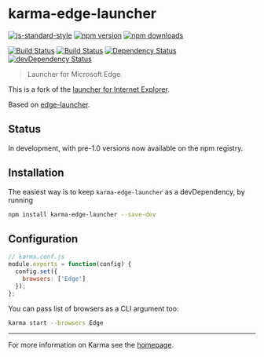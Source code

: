 # karma-edge-launcher

[![js-standard-style](https://img.shields.io/badge/code%20style-standard-brightgreen.svg?style=flat-square)](https://github.com/karma-runner/karma-edge-launcher)
 [![npm version](https://img.shields.io/npm/v/karma-edge-launcher.svg?style=flat-square)](https://www.npmjs.com/package/karma-edge-launcher) [![npm downloads](https://img.shields.io/npm/dm/karma-edge-launcher.svg?style=flat-square)](https://www.npmjs.com/package/karma-edge-launcher)

[![Build Status](https://img.shields.io/travis/karma-runner/karma-edge-launcher/master.svg?style=flat-square)](https://travis-ci.org/karma-runner/karma-edge-launcher) [![Build Status](https://img.shields.io/appveyor/ci/nickmccurdy/karma-edge-launcher-ui7ax/master.svg?style=flat-square)](https://ci.appveyor.com/project/nickmccurdy/karma-edge-launcher-ui7ax) [![Dependency Status](https://img.shields.io/david/karma-runner/karma-edge-launcher.svg?style=flat-square)](https://david-dm.org/karma-runner/karma-edge-launcher) [![devDependency Status](https://img.shields.io/david/dev/karma-runner/karma-edge-launcher.svg?style=flat-square)](https://david-dm.org/karma-runner/karma-edge-launcher#info=devDependencies)

> Launcher for Microsoft Edge.

This is a fork of the [launcher for Internet Explorer](https://github.com/karma-runner/karma-ie-launcher).

Based on [edge-launcher](https://github.com/MicrosoftEdge/edge-launcher).

## Status
In development, with pre-1.0 versions now available on the npm registry.

## Installation

The easiest way is to keep `karma-edge-launcher` as a devDependency, by running

```bash
npm install karma-edge-launcher --save-dev
```

## Configuration
```js
// karma.conf.js
module.exports = function(config) {
  config.set({
    browsers: ['Edge']
  });
};
```

You can pass list of browsers as a CLI argument too:
```bash
karma start --browsers Edge
```

----

For more information on Karma see the [homepage].


[homepage]: http://karma-runner.github.com
